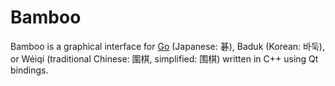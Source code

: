 Bamboo
======

Bamboo is a graphical interface for [Go](http://en.wikipedia.org/wiki/Go_\(game\)) (Japanese: 碁), Baduk (Korean: 바둑), or Wéiqí (traditional Chinese: 圍棋, simplified: 围棋) written in C++ using Qt bindings.

